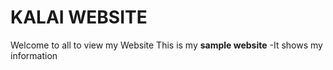 # KALAI WEBSITE

Welcome to all to view my Website
This is my **sample website**
-It shows my information